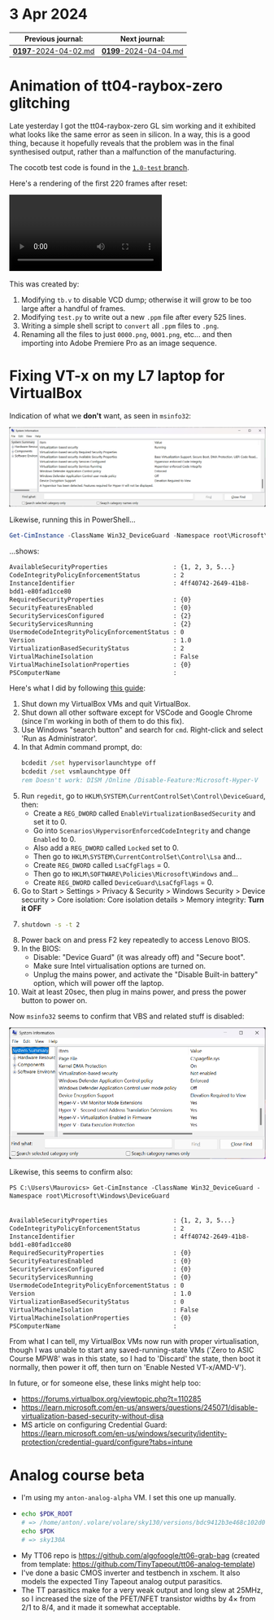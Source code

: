 # 3 Apr 2024

| Previous journal: | Next journal: |
|-|-|
| [**0197**-2024-04-02.md](./0197-2024-04-02.md) | [**0199**-2024-04-04.md](./0199-2024-04-04.md) |

# Animation of tt04-raybox-zero glitching

Late yesterday I got the tt04-raybox-zero GL sim working and it exhibited what looks like the same error as seen in silicon. In a way, this is a good thing, because it hopefully reveals that the problem was in the final synthesised output, rather than a malfunction of the manufacturing.

The cocotb test code is found in the [`1.0-test` branch](https://github.com/algofoogle/tt04-raybox-zero/tree/1.0-test/src/test).

Here's a rendering of the first 220 frames after reset:

<video controls src="rbz10-test-gl.mp4" title="Title"></video>

This was created by:
1.  Modifying `tb.v` to disable VCD dump; otherwise it will grow to be too large after a handful of frames.
2.  Modifying `test.py` to write out a new `.ppm` file after every 525 lines.
3.  Writing a simple shell script to `convert` all `.ppm` files to `.png`.
4.  Renaming all the files to just `0000.png`, `0001.png`, etc... and then importing into Adobe Premiere Pro as an image sequence.

# Fixing VT-x on my L7 laptop for VirtualBox

Indication of what we **don't** want, as seen in `msinfo32`:

![Screenshot showing Virtualization-based security is running](i/0198-msinfo32.png)

Likewise, running this in PowerShell...

```powershell
Get-CimInstance -ClassName Win32_DeviceGuard -Namespace root\Microsoft\Windows\DeviceGuard
```

...shows:

```
AvailableSecurityProperties                  : {1, 2, 3, 5...}
CodeIntegrityPolicyEnforcementStatus         : 2
InstanceIdentifier                           : 4ff40742-2649-41b8-bdd1-e80fad1cce80
RequiredSecurityProperties                   : {0}
SecurityFeaturesEnabled                      : {0}
SecurityServicesConfigured                   : {2}
SecurityServicesRunning                      : {2}
UsermodeCodeIntegrityPolicyEnforcementStatus : 0
Version                                      : 1.0
VirtualizationBasedSecurityStatus            : 2
VirtualMachineIsolation                      : False
VirtualMachineIsolationProperties            : {0}
PSComputerName                               :
```

Here's what I did by following [this guide](https://forums.virtualbox.org/viewtopic.php?f=25&t=99390):

1.  Shut down my VirtualBox VMs and quit VirtualBox.
2.  Shut down all other software except for VSCode and Google Chrome (since I'm working in both of them to do this fix).
3.  Use Windows "search button" and search for `cmd`. Right-click and select 'Run as Administrator'.
4.  In that Admin command prompt, do:
    ```bat
    bcdedit /set hypervisorlaunchtype off
    bcdedit /set vsmlaunchtype Off
    rem Doesn't work: DISM /Online /Disable-Feature:Microsoft-Hyper-V
    ```
5.  Run `regedit`, go to `HKLM\SYSTEM\CurrentControlSet\Control\DeviceGuard`, then:
    *   Create a `REG_DWORD` called `EnableVirtualizationBasedSecurity` and set it to 0.
    *   Go into `Scenarios\HypervisorEnforcedCodeIntegrity` and change `Enabled` to 0.
    *   Also add a `REG_DWORD` called `Locked` set to 0.
    *   Then go to `HKLM\SYSTEM\CurrentControlSet\Control\Lsa` and...
    *   Create `REG_DWORD` called `LsaCfgFlags` = 0.
    *   Then go to `HKLM\SOFTWARE\Policies\Microsoft\Windows` and...
    *   Create `REG_DWORD` called `DeviceGuard\LsaCfgFlags` = 0.
6.  Go to Start > Settings > Privacy & Security > Windows Security > Device security > Core isolation: Core isolation details > Memory integrity: **Turn it OFF**
7.  ```bat
    shutdown -s -t 2
    ```
8.  Power back on and press F2 key repeatedly to access Lenovo BIOS.
9.  In the BIOS:
    *   Disable: "Device Guard" (it was already off) and "Secure boot".
    *   Make sure Intel virtualisation options are turned on.
    *   Unplug the mains power, and activate the "Disable Built-in battery" option, which will power off the laptop.
10. Wait at least 20sec, then plug in mains power, and press the power button to power on.

Now `msinfo32` seems to confirm that VBS and related stuff is disabled:

![msinfo32 shows VBS disabled](i/0198-vbs-disabled-msinfo32.png)

Likewise, this seems to confirm also:

```
PS C:\Users\Maurovics> Get-CimInstance -ClassName Win32_DeviceGuard -Namespace root\Microsoft\Windows\DeviceGuard


AvailableSecurityProperties                  : {1, 2, 3, 5...}
CodeIntegrityPolicyEnforcementStatus         : 2
InstanceIdentifier                           : 4ff40742-2649-41b8-bdd1-e80fad1cce80
RequiredSecurityProperties                   : {0}
SecurityFeaturesEnabled                      : {0}
SecurityServicesConfigured                   : {0}
SecurityServicesRunning                      : {0}
UsermodeCodeIntegrityPolicyEnforcementStatus : 0
Version                                      : 1.0
VirtualizationBasedSecurityStatus            : 0
VirtualMachineIsolation                      : False
VirtualMachineIsolationProperties            : {0}
PSComputerName                               :
```

From what I can tell, my VirtualBox VMs now run with proper virtualisation, though I was unable to start any saved-running-state VMs ('Zero to ASIC Course MPW8' was in this state, so I had to 'Discard' the state, then boot it normally, then power it off, then turn on 'Enable Nested VT-x/AMD-V').

In future, or for someone else, these links might help too:
*   https://forums.virtualbox.org/viewtopic.php?t=110285
*   https://learn.microsoft.com/en-us/answers/questions/245071/disable-virtualization-based-security-without-disa
*   MS article on configuring Credential Guard: https://learn.microsoft.com/en-us/windows/security/identity-protection/credential-guard/configure?tabs=intune

# Analog course beta

*   I'm using my `anton-analog-alpha` VM. I set this one up manually.
*   ```bash
    echo $PDK_ROOT	
    # => /home/anton/.volare/volare/sky130/versions/bdc9412b3e468c102d01b7cf6337be06ec6e9c9a
    echo $PDK	
    # => sky130A
    ```
*   My TT06 repo is https://github.com/algofoogle/tt06-grab-bag (created from template: https://github.com/TinyTapeout/tt06-analog-template)
*   I've done a basic CMOS inverter and testbench in xschem. It also models the expected Tiny Tapeout analog output parasitics.
*   The TT parasitics make for a very weak output and long slew at 25MHz, so I increased the size of the PFET/NFET transistor widths by 4&times; from 2/1 to 8/4, and it made it somewhat acceptable.
